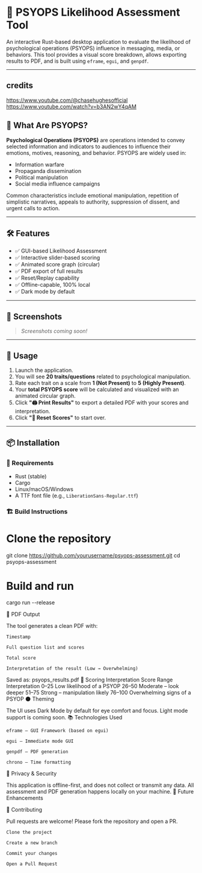 # 🧠 PSYOPS Likelihood Assessment Tool

An interactive Rust-based desktop application to evaluate the likelihood of psychological operations (PSYOPS) influence in messaging, media, or behaviors. This tool provides a visual score breakdown, allows exporting results to PDF, and is built using `eframe`, `egui`, and `genpdf`.

---
## credits
https://www.youtube.com/@chasehughesofficial
https://www.youtube.com/watch?v=b3AN2wY4qAM

## 📖 What Are PSYOPS?

**Psychological Operations (PSYOPS)** are operations intended to convey selected information and indicators to audiences to influence their emotions, motives, reasoning, and behavior. PSYOPS are widely used in:

- Information warfare
- Propaganda dissemination
- Political manipulation
- Social media influence campaigns

Common characteristics include emotional manipulation, repetition of simplistic narratives, appeals to authority, suppression of dissent, and urgent calls to action.

---

## 🛠️ Features

- ✅ GUI-based Likelihood Assessment
- ✅ Interactive slider-based scoring
- ✅ Animated score graph (circular)
- ✅ PDF export of full results
- ✅ Reset/Replay capability
- ✅ Offline-capable, 100% local
- ✅ Dark mode by default

---

## 📸 Screenshots

> _Screenshots coming soon!_

---

## 🚀 Usage

1. Launch the application.
2. You will see **20 traits/questions** related to psychological manipulation.
3. Rate each trait on a scale from **1 (Not Present)** to **5 (Highly Present)**.
4. Your **total PSYOPS score** will be calculated and visualized with an animated circular graph.
5. Click **"🖨️ Print Results"** to export a detailed PDF with your scores and interpretation.
6. Click **"🔄 Reset Scores"** to start over.

---

## 📦 Installation

### 🧱 Requirements

- Rust (stable)
- Cargo
- Linux/macOS/Windows
- A TTF font file (e.g., `LiberationSans-Regular.ttf`)

### 🏗️ Build Instructions


# Clone the repository
git clone https://github.com/yourusername/psyops-assessment.git
cd psyops-assessment

# Build and run
cargo run --release

📄 PDF Output

The tool generates a clean PDF with:

    Timestamp

    Full question list and scores

    Total score

    Interpretation of the result (Low → Overwhelming)

Saved as: psyops_results.pdf
🧠 Scoring Interpretation
Score Range	Interpretation
0–25	Low likelihood of a PSYOP
26–50	Moderate – look deeper
51–75	Strong – manipulation likely
76–100	Overwhelming signs of a PSYOP
🌑 Theming

The UI uses Dark Mode by default for eye comfort and focus. Light mode support is coming soon.
📚 Technologies Used

    eframe – GUI Framework (based on egui)

    egui – Immediate mode GUI

    genpdf – PDF generation

    chrono – Time formatting

🔐 Privacy & Security

This application is offline-first, and does not collect or transmit any data. All assessment and PDF generation happens locally on your machine.
🤖 Future Enhancements

🙌 Contributing

Pull requests are welcome! Please fork the repository and open a PR.

    Clone the project

    Create a new branch

    Commit your changes

    Open a Pull Request



